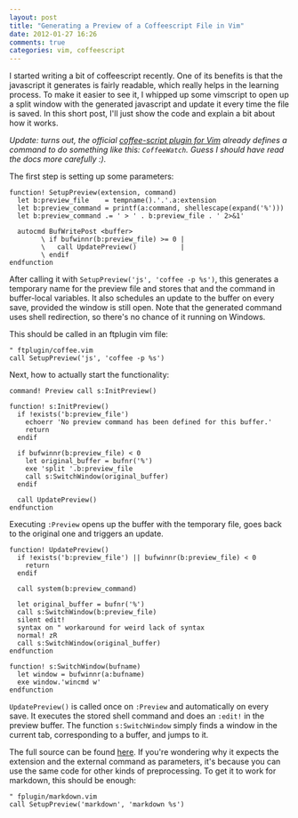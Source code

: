 ```yaml
---
layout: post
title: "Generating a Preview of a Coffeescript File in Vim"
date: 2012-01-27 16:26
comments: true
categories: vim, coffeescript
---
```


I started writing a bit of coffeescript recently. One of its benefits is that
the javascript it generates is fairly readable, which really helps in the
learning process. To make it easier to see it, I whipped up some vimscript to
open up a split window with the generated javascript and update it every time
the file is saved. In this short post, I'll just show the code and explain a
bit about how it works.

<!-- more -->

*Update: turns out, the official
[coffee-script plugin for Vim](https://github.com/kchmck/vim-coffee-script)
already defines a command to do something like this: `CoffeeWatch`.
Guess I should have read the docs more carefully :).*

The first step is setting up some parameters:

``` vim
function! SetupPreview(extension, command)
  let b:preview_file    = tempname().'.'.a:extension
  let b:preview_command = printf(a:command, shellescape(expand('%')))
  let b:preview_command .= ' > ' . b:preview_file . ' 2>&1'

  autocmd BufWritePost <buffer>
        \ if bufwinnr(b:preview_file) >= 0 |
        \   call UpdatePreview()           |
        \ endif
endfunction
```

After calling it with `SetupPreview('js', 'coffee -p %s')`, this generates a
temporary name for the preview file and stores that and the command in
buffer-local variables. It also schedules an update to the buffer on every
save, provided the window is still open. Note that the generated command uses
shell redirection, so there's no chance of it running on Windows.

This should be called in an ftplugin vim file:

``` vim
" ftplugin/coffee.vim
call SetupPreview('js', 'coffee -p %s')
```

Next, how to actually start the functionality:

``` vim
command! Preview call s:InitPreview()

function! s:InitPreview()
  if !exists('b:preview_file')
    echoerr 'No preview command has been defined for this buffer.'
    return
  endif

  if bufwinnr(b:preview_file) < 0
    let original_buffer = bufnr('%')
    exe 'split '.b:preview_file
    call s:SwitchWindow(original_buffer)
  endif

  call UpdatePreview()
endfunction
```

Executing `:Preview` opens up the buffer with the temporary file, goes back to
the original one and triggers an update.

``` vim
function! UpdatePreview()
  if !exists('b:preview_file') || bufwinnr(b:preview_file) < 0
    return
  endif

  call system(b:preview_command)

  let original_buffer = bufnr('%')
  call s:SwitchWindow(b:preview_file)
  silent edit!
  syntax on " workaround for weird lack of syntax
  normal! zR
  call s:SwitchWindow(original_buffer)
endfunction

function! s:SwitchWindow(bufname)
  let window = bufwinnr(a:bufname)
  exe window.'wincmd w'
endfunction
```

`UpdatePreview()` is called once on `:Preview` and automatically on every save.
It executes the stored shell command and does an `:edit!` in the preview
buffer. The function `s:SwitchWindow` simply finds a window in the current tab,
corresponding to a buffer, and jumps to it.

The full source can be found [here](https://gist.github.com/1688979). If you're
wondering why it expects the extension and the external command as parameters,
it's because you can use the same code for other kinds of preprocessing. To get
it to work for markdown, this should be enough:

``` vim
" fplugin/markdown.vim
call SetupPreview('markdown', 'markdown %s')
```
